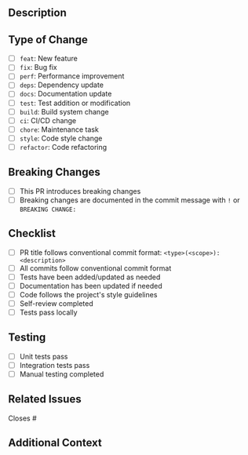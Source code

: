 ## Description

<!-- Provide a brief description of the changes in this PR -->

## Type of Change

<!-- Mark the relevant option with an "x" -->

- [ ] `feat`: New feature
- [ ] `fix`: Bug fix
- [ ] `perf`: Performance improvement
- [ ] `deps`: Dependency update
- [ ] `docs`: Documentation update
- [ ] `test`: Test addition or modification
- [ ] `build`: Build system change
- [ ] `ci`: CI/CD change
- [ ] `chore`: Maintenance task
- [ ] `style`: Code style change
- [ ] `refactor`: Code refactoring

## Breaking Changes

<!-- Does this PR introduce breaking changes? If yes, describe them -->

- [ ] This PR introduces breaking changes
- [ ] Breaking changes are documented in the commit message with `!` or `BREAKING CHANGE:`

## Checklist

<!-- Mark completed items with an "x" -->

- [ ] PR title follows conventional commit format: `<type>(<scope>): <description>`
- [ ] All commits follow conventional commit format
- [ ] Tests have been added/updated as needed
- [ ] Documentation has been updated if needed
- [ ] Code follows the project's style guidelines
- [ ] Self-review completed
- [ ] Tests pass locally

## Testing

<!-- Describe how these changes were tested -->

- [ ] Unit tests pass
- [ ] Integration tests pass
- [ ] Manual testing completed

## Related Issues

<!-- Link any related issues using #issue-number -->

Closes #

## Additional Context

<!-- Add any other context, screenshots, or information about the PR here -->
